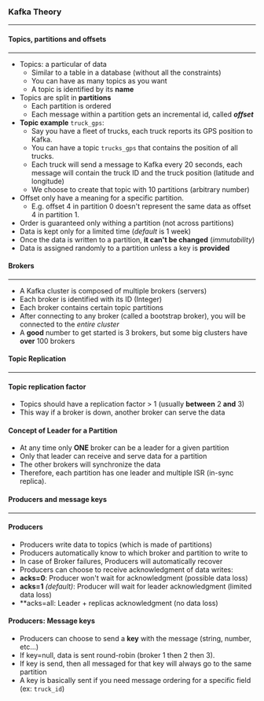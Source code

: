 ### Kafka Theory
___
#### Topics, partitions and offsets
___
* Topics: a particular of data
  * Similar to a table in a database (without all the constraints)
  * You can have as many topics as you want
  * A topic is identified by its **name**
* Topics are split in **partitions**
  * Each partition is ordered
  * Each message within a partition gets an incremental id, called _**offset**_
* **Topic example** `truck_gps`:
  * Say you have a fleet of trucks, each truck reports its GPS position to Kafka.
  * You can have a topic `trucks_gps` that contains the position of all trucks.
  * Each truck will send a message to Kafka every 20 seconds, each message will
  contain the truck ID and the truck position (latitude and longitude)
  * We choose to create that topic with 10 partitions (arbitrary number)
* Offset only have a meaning for a specific partition.
  * E.g. offset 4 in partition 0 doesn't represent the same data as offset 4 in partition 1.
* Order is guaranteed only withing a partition (not across  partitions)
* Data is kept only for a limited time (_default_ is 1 week)
* Once the data is written to a partition, **it can't be changed** (_immutability_)
* Data is assigned randomly to a partition unless a key is **provided** 

#### Brokers
___
* A Kafka cluster is composed of multiple brokers (servers)
* Each broker is identified with its ID (Integer)
* Each broker contains certain topic partitions
* After connecting to any broker (called a bootstrap broker), you will be connected to the _entire cluster_
* A **good** number to get started is 3 brokers, but some big clusters have **over** 100 brokers

#### Topic Replication 
____
#### Topic replication factor
* Topics should have a replication factor > 1 (usually **between** 2 **and** 3)
* This way if a broker is down, another broker can serve the data

#### Concept of Leader for a Partition
* At any time only **ONE** broker can be a leader for a given partition
* Only that leader can receive and serve data for a partition
* The other brokers will synchronize the data
* Therefore, each partition has one leader and multiple ISR (in-sync replica).

#### Producers and message keys
___
#### Producers
* Producers write data to topics (which is made of partitions)
* Producers automatically know to which broker and partition to write to
* In case of Broker failures, Producers will automatically recover
* Producers can choose to receive acknowledgment of data writes:
* **acks=0**: Producer won't wait for acknowledgment (possible data loss)
* **acks=1** _(default)_: Producer will wait for leader acknowledgment (limited data loss)
* **acks=all: Leader + replicas acknowledgment (no data loss)

#### Producers: Message keys
* Producers can choose to send a **key** with the message (string, number, etc...)
* If key=null, data is sent round-robin (broker 1 then 2 then 3).
* If key is send, then all messaged for that key will always go to the same partition
* A key is basically sent if you need message ordering for a specific field (ex: `truck_id`)